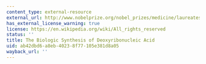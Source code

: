 ```yaml
---
content_type: external-resource
external_url: http://www.nobelprize.org/nobel_prizes/medicine/laureates/1959/kornberg-lecture.html?print=1
has_external_license_warning: true
license: https://en.wikipedia.org/wiki/All_rights_reserved
status: ''
title: The Biologic Synthesis of Deoxyribonucleic Acid
uid: ab42dbd6-a8eb-4023-8f77-105e381d8a05
wayback_url: ''
---
```

